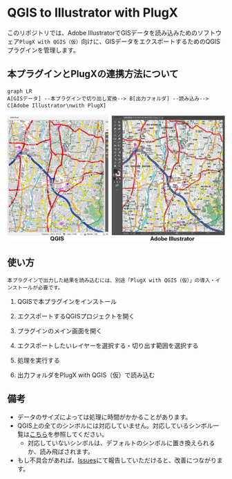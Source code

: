 # QGIS to Illustrator with PlugX



このリポジトリでは、Adobe IllustratorでGISデータを読み込みためのソフトウェア`PlugX with QGIS（仮）`向けに、GISデータをエクスポートするためのQGISプラグインを管理します。

## 本プラグインとPlugXの連携方法について

```mermaid
graph LR
A[GISデータ] --本プラグインで切り出し変換--> B[出力フォルダ] --読み込み--> C[Adobe Illustrator\nwith PlugX]

```
![qgis_ai_screencap](./imgs/qgis_ai_screencap.png)


## 使い方

```planetext
本プラグインで出力した結果を読み込むには、別途「PlugX with QGIS（仮）」の導入・インストールが必要です。
```

1. QGISで本プラグインをインストール

2. エクスポートするQGISプロジェクトを開く

3. プラグインのメイン画面を開く

4. エクスポートしたいレイヤーを選択する・切り出す範囲を選択する

5. 処理を実行する

6. 出力フォルダをPlugX with QGIS（仮）で読み込む

<!-- PlugXの操作画面 -->

## 備考

- データのサイズによっては処理に時間がかかることがあります。
- QGIS上の全てのシンボルには対応していません。対応しているシンボル一覧は[こちら](./docs/SYMBOLS.md)を参照してください。
    - 対応していないシンボルは、デフォルトのシンボルに置き換えられるか、読み飛ばされます。
- もし不具合があれば、[Issues](https://github.com/MIERUNE/qgis-plugin-for-plugx/issues)にて報告していただけると、改善につながります。